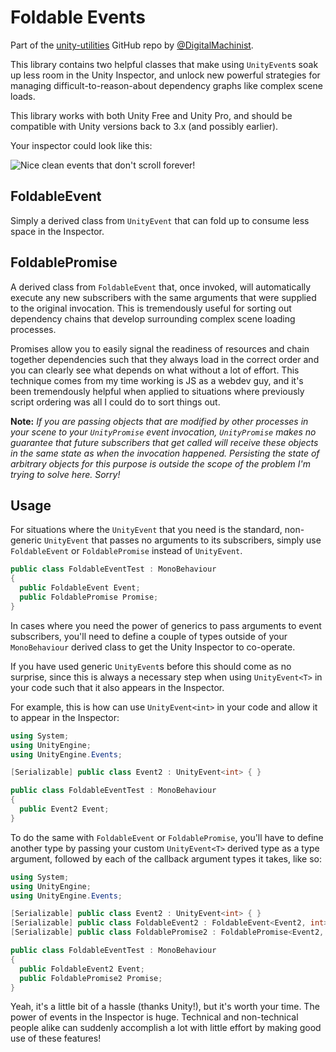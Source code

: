 Foldable Events
===============

Part of the [unity-utilities](https://github.com/DigitalMachinist/unity-utilities) GitHub repo by [@DigitalMachinist](https://github.com/DigitalMachinist).

This library contains two helpful classes that make using ```UnityEvent```s soak up less room in the Unity Inspector, and unlock new powerful strategies for managing difficult-to-reason-about dependency graphs like complex scene loads.

This library works with both Unity Free and Unity Pro, and should be compatible with Unity versions back to 3.x (and possibly earlier).

Your inspector could look like this:

![Nice clean events that don't scroll forever!](https://raw.githubusercontent.com/DigitalMachinist/unity-utilities/master/Assets/Utilities/Foldable%20Events/FoldableEventInspector.PNG)


## FoldableEvent

Simply a derived class from ```UnityEvent``` that can fold up to consume less space in the Inspector.

## FoldablePromise

A derived class from ```FoldableEvent``` that, once invoked, will automatically execute any new subscribers with the same arguments that were supplied to the original invocation. This is tremendously useful for sorting out dependency chains that develop surrounding complex scene loading processes.

Promises allow you to easily signal the readiness of resources and chain together dependencies such that they always load in the correct order and you can clearly see what depends on what without a lot of effort. This technique comes from my time working is JS as a webdev guy, and it's been tremendously helpful when applied to situations where previously script ordering was all I could do to sort things out.

**Note:** *If you are passing objects that are modified by other processes in your scene to your ```UnityPromise``` event invocation, ```UnityPromise``` makes no guarantee that future subscribers that get called will receive these objects in the same state as when the invocation happened. Persisting the state of arbitrary objects for this purpose is outside the scope of the problem I'm trying to solve here. Sorry!*

## Usage

For situations where the ```UnityEvent``` that you need is the standard, non-generic ```UnityEvent``` that passes no arguments to its subscribers, simply use ```FoldableEvent``` or ```FoldablePromise``` instead of ```UnityEvent```.

```csharp
public class FoldableEventTest : MonoBehaviour
{
  public FoldableEvent Event;
  public FoldablePromise Promise;
}
```

In cases where you need the power of generics to pass arguments to event subscribers, you'll need to define a couple of types outside of your ```MonoBehaviour``` derived class to get the Unity Inspector to co-operate.

If you have used generic ```UnityEvent```s before this should come as no surprise, since this is always a necessary step when using ```UnityEvent<T>``` in your code such that it also appears in the Inspector.

For example, this is how can use ```UnityEvent<int>``` in your code and allow it to appear in the Inspector:

```csharp
using System;
using UnityEngine;
using UnityEngine.Events;

[Serializable] public class Event2 : UnityEvent<int> { }

public class FoldableEventTest : MonoBehaviour
{
  public Event2 Event;
}
```

To do the same with ```FoldableEvent``` or ```FoldablePromise```, you'll have to define another type by passing your custom ```UnityEvent<T>``` derived type as a type argument, followed by each of the callback argument types it takes, like so:

```csharp
using System;
using UnityEngine;
using UnityEngine.Events;

[Serializable] public class Event2 : UnityEvent<int> { }
[Serializable] public class FoldableEvent2 : FoldableEvent<Event2, int> { }
[Serializable] public class FoldablePromise2 : FoldablePromise<Event2, int> { }

public class FoldableEventTest : MonoBehaviour
{
  public FoldableEvent2 Event;
  public FoldablePromise2 Promise;
}
```

Yeah, it's a little bit of a hassle (thanks Unity!), but it's worth your time. The power of events in the Inspector is huge. Technical and non-technical people alike can suddenly accomplish a lot with little effort by making good use of these features!
